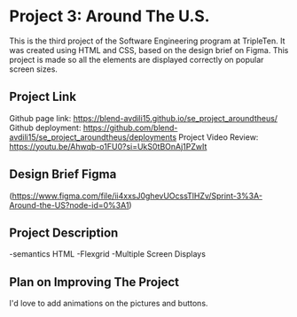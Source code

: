 # Project 3: Around The U.S.
  
This is the third project of the Software Engineering program at TripleTen. It was created using HTML and CSS, based on the design brief on Figma.
This project is made so all the elements are displayed correctly on popular screen sizes.

## Project Link

Github page link: https://blend-avdili15.github.io/se_project_aroundtheus/
Github deployment: https://github.com/blend-avdili15/se_project_aroundtheus/deployments 
Project Video Review: https://youtu.be/Ahwqb-o1FU0?si=UkS0tBOnAj1PZwIt
  
## Design Brief Figma  
  
(https://www.figma.com/file/ii4xxsJ0ghevUOcssTlHZv/Sprint-3%3A-Around-the-US?node-id=0%3A1)  
  
## Project Description

-semantics HTML
-Flexgrid
-Multiple Screen Displays

## Plan on Improving The Project

I'd love to add animations on the pictures and buttons. 